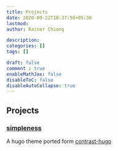 ```yaml
---
title: Projects
date: 2020-09-22T10:37:58+05:30
lastmod: 
author: Rainer Chiang

description: 
categories: []
tags: []

draft: false
comment : true
enableMathJax: false
disableToC: false
disableAutoCollapse: true
---
```


## Projects

### [simpleness](https://github.com/RainerChiang/simpleness)

A hugo theme ported form [contrast-hugo](https://github.com/niklasbuschmann/contrast-hugo)
